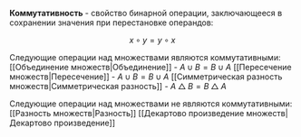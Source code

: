 **Коммутативность** - свойство бинарной операции, заключающееся в сохранении значения при перестановке операндов:

$$x \circ y = y\circ x$$

Следующие операции над множествами являются коммутативными:
[[Объединение множеств|Объединение]] - $A \cup B = B \cup A$
[[Пересечение множеств|Пересечение]] - $A \cup B = B \cup A$
[[Симметрическая разность множеств|Симметрическая разность]] - $A \bigtriangleup B = B \bigtriangleup A$

Следующие операции над множествами не являются коммутативными:
[[Разность множеств|Разность]]
[[Декартово произведение множеств|Декартово произведение]]